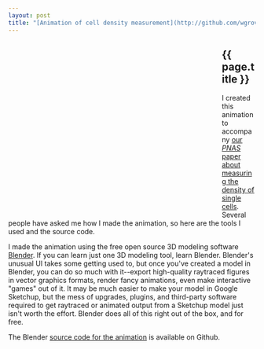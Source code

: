 ```yaml
---
layout: post
title: "[Animation of cell density measurement](http://github.com/wgrover/density-movie)"
---
```


<div style="float:left;margin:0 10px 5px 0;"><object width="425" height="349"><param name="movie" value="http://www.youtube.com/v/P5M_C_P02DQ?version=3&amp;hl=en_US&amp;rel=0"></param><param name="allowFullScreen" value="true"></param><param name="allowscriptaccess" value="always"></param><embed src="http://www.youtube.com/v/P5M_C_P02DQ?version=3&amp;hl=en_US&amp;rel=0" type="application/x-shockwave-flash" width="425" height="349" allowscriptaccess="always" allowfullscreen="true"></embed></object></div>

{{ page.title }}
----------------

I created this animation to accompany [our *PNAS* paper about measuring the density of single cells](http://wgrover.com/research/2011/06/20/cell-density.html).  Several people have asked me how I made the animation, so here are the tools I used and the source code.

I made the animation using the free open source 3D modeling software [Blender](http://www.blender.org/).  If you can learn just one 3D modeling tool, learn Blender.  Blender's unusual UI takes some getting used to, but once you've created a model in Blender, you can do so much with it--export high-quality raytraced figures in vector graphics formats, render fancy animations, even make interactive "games" out of it.  It may be much easier to make your model in Google Sketchup, but the mess of upgrades, plugins, and third-party software required to get raytraced or animated output from a Sketchup model just isn't worth the effort.  Blender does all of this right out of the box, and for free.

The Blender [source code for the animation](http://github.com/wgrover/density-movie) is available on Github.